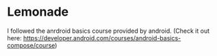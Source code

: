 # Lemonade
I followed the anrdroid basics course provided by android. (Check it out here: https://developer.android.com/courses/android-basics-compose/course)
